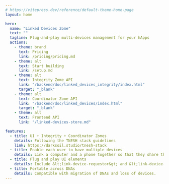 ```yaml
---
# https://vitepress.dev/reference/default-theme-home-page
layout: home

hero:
  name: "Linked Devices Zome"
  text: ""
  tagline: Plug-and-play multi-devices management for your hApps
  actions:
    - theme: brand
      text: Pricing
      link: /pricing/pricing.md
    - theme: alt
      text: Start building
      link: /setup.md
    - theme: alt
      text: Integrity Zome API
      link: "/backend/doc/linked_devices_integrity/index.html"
      target: "_blank"
    - theme: alt
      text: Coordinator Zome API
      link: "/backend/doc/linked_devices/index.html"
      target: "_blank"
    - theme: alt
      text: Frontend API
      link: "/linked-devices-store.md"

features:
  - title: UI + Integrity + Coordinator Zomes
    details: Following the TNESH stack guidelines
    link: https://darksoil.studio/tnesh-stack
  - title: Enable each user to have multiple devices
    details: Link a computer and a phone together so that they share the same user experience.
  - title: Plug and play UI elements
    details: Include &lt;link-device-requestor&gt; and &lt;link-device-recipient&gt;, they will handle all the process for you.
  - title: Portable across DNAs
    details: Compatible with migration of DNAs and loss of devices.
---
```


